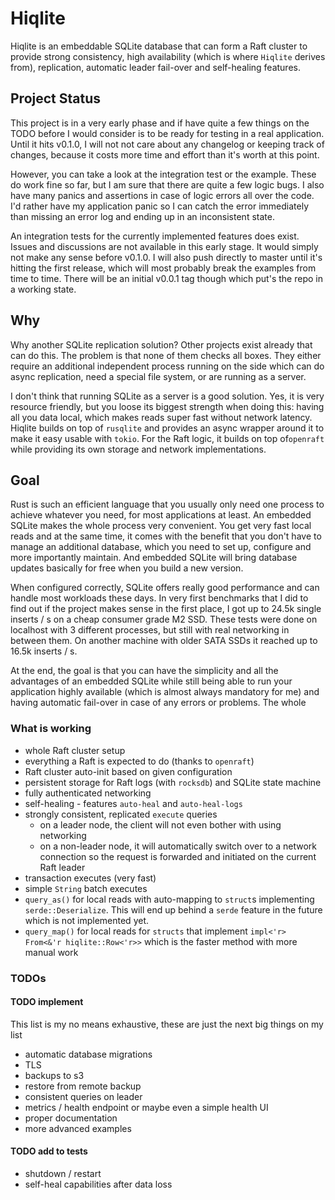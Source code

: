 # Hiqlite

Hiqlite is an embeddable SQLite database that can form a Raft cluster to provide strong consistency, high availability
(which is where `Hiqlite` derives from), replication, automatic leader fail-over and self-healing features.

## Project Status

This project is in a very early phase and if have quite a few things on the TODO before I would consider is to be
ready for testing in a real application. Until it hits v0.1.0, I will not not care about any changelog or keeping
track of changes, because it costs more time and effort than it's worth at this point.

However, you can take a look at the integration test or the example. These do work fine so far, but I am sure that
there are quite a few logic bugs. I also have many panics and assertions in case of logic errors all over the code.
I'd rather have my application panic so I can catch the error immediately than missing an error log and ending up in
an inconsistent state.

An integration tests for the currently implemented features does exist.  
Issues and discussions are not available in this early stage. It would simply not make any sense before v0.1.0.
I will also push directly to master until it's hitting the first release, which will most probably break the examples
from time to time. There will be an initial v0.0.1 tag though which put's the repo in a working state.

## Why

Why another SQLite replication solution? Other projects exist already that can do this. The problem is that none of
them checks all boxes. They either require an additional independent process running on the side which can do async
replication, need a special file system, or are running as a server.

I don't think that running SQLite as a server is a good solution. Yes, it is very resource friendly, but you loose its
biggest strength when doing this: having all you data local, which makes reads super fast without network latency.
Hiqlite builds on top of `rusqlite` and provides an async wrapper around it to make it easy usable with `tokio`.
For the Raft logic, it builds on top of`openraft` while providing its own storage and network implementations.

## Goal

Rust is such an efficient language that you usually only need one process to achieve whatever you need, for most
applications at least. An embedded SQLite makes the whole process very convenient. You get very fast local reads and at
the same time, it comes with the benefit that you don't have to manage an additional database, which you need to set up,
configure and more importantly maintain. And embedded SQLite will bring database updates basically for free when you
build a new version.

When configured correctly, SQLite offers really good performance and can handle most workloads these days. In very
first benchmarks that I did to find out if the project makes sense in the first place, I got up to 24.5k single
inserts / s on a cheap consumer grade M2 SSD. These tests were done on localhost with 3 different processes, but still
with real networking in between them. On another machine with older SATA SSDs it reached up to 16.5k inserts / s.

At the end, the goal is that you can have the simplicity and all the advantages of an embedded SQLite while still being
able to run your application highly available (which is almost always mandatory for me) and having automatic fail-over
in case of any errors or problems. The whole

### What is working

- whole Raft cluster setup
- everything a Raft is expected to do (thanks to `openraft`)
- Raft cluster auto-init based on given configuration
- persistent storage for Raft logs (with `rocksdb`) and SQLite state machine
- fully authenticated networking
- self-healing - features `auto-heal` and `auto-heal-logs`
- strongly consistent, replicated `execute` queries
    - on a leader node, the client will not even bother with using networking
    - on a non-leader node, it will automatically switch over to a network connection so the request
      is forwarded and initiated on the current Raft leader
- transaction executes (very fast)
- simple `String` batch executes
- `query_as()` for local reads with auto-mapping to `struct`s implementing `serde::Deserialize`.
  This will end up behind a `serde` feature in the future which is not implemented yet.
- `query_map()` for local reads for `structs` that implement `impl<'r> From<&'r hiqlite::Row<'r>>` which is the
  faster method with more manual work

### TODOs

#### TODO implement

This list is my no means exhaustive, these are just the next big things on my list

- automatic database migrations
- TLS
- backups to s3
- restore from remote backup
- consistent queries on leader
- metrics / health endpoint or maybe even a simple health UI
- proper documentation
- more advanced examples

#### TODO add to tests

- shutdown / restart
- self-heal capabilities after data loss
